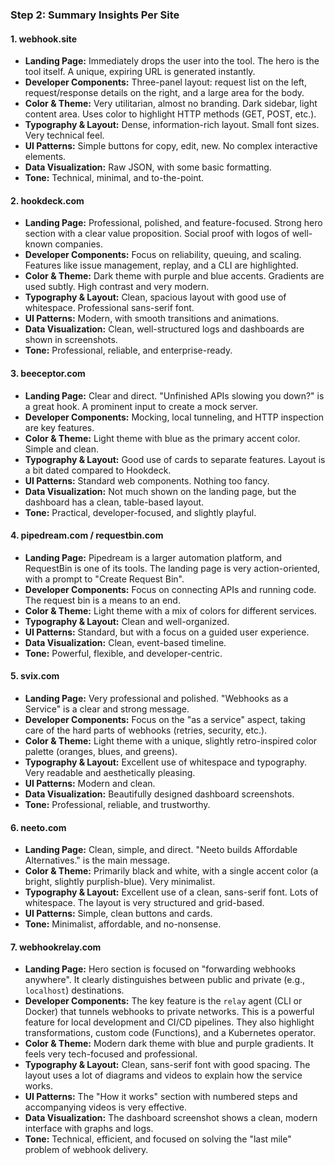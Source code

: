 ### Step 2: Summary Insights Per Site

#### 1. webhook.site
- **Landing Page:** Immediately drops the user into the tool. The hero is the tool itself. A unique, expiring URL is generated instantly.
- **Developer Components:** Three-panel layout: request list on the left, request/response details on the right, and a large area for the body.
- **Color & Theme:** Very utilitarian, almost no branding. Dark sidebar, light content area. Uses color to highlight HTTP methods (GET, POST, etc.).
- **Typography & Layout:** Dense, information-rich layout. Small font sizes. Very technical feel.
- **UI Patterns:** Simple buttons for copy, edit, new. No complex interactive elements.
- **Data Visualization:** Raw JSON, with some basic formatting.
- **Tone:** Technical, minimal, and to-the-point.

#### 2. hookdeck.com
- **Landing Page:** Professional, polished, and feature-focused. Strong hero section with a clear value proposition. Social proof with logos of well-known companies.
- **Developer Components:** Focus on reliability, queuing, and scaling. Features like issue management, replay, and a CLI are highlighted.
- **Color & Theme:** Dark theme with purple and blue accents. Gradients are used subtly. High contrast and very modern.
- **Typography & Layout:** Clean, spacious layout with good use of whitespace. Professional sans-serif font.
- **UI Patterns:** Modern, with smooth transitions and animations.
- **Data Visualization:** Clean, well-structured logs and dashboards are shown in screenshots.
- **Tone:** Professional, reliable, and enterprise-ready.

#### 3. beeceptor.com
- **Landing Page:** Clear and direct. "Unfinished APIs slowing you down?" is a great hook. A prominent input to create a mock server.
- **Developer Components:** Mocking, local tunneling, and HTTP inspection are key features.
- **Color & Theme:** Light theme with blue as the primary accent color. Simple and clean.
- **Typography & Layout:** Good use of cards to separate features. Layout is a bit dated compared to Hookdeck.
- **UI Patterns:** Standard web components. Nothing too fancy.
- **Data Visualization:** Not much shown on the landing page, but the dashboard has a clean, table-based layout.
- **Tone:** Practical, developer-focused, and slightly playful.

#### 4. pipedream.com / requestbin.com
- **Landing Page:** Pipedream is a larger automation platform, and RequestBin is one of its tools. The landing page is very action-oriented, with a prompt to "Create Request Bin".
- **Developer Components:** Focus on connecting APIs and running code. The request bin is a means to an end.
- **Color & Theme:** Light theme with a mix of colors for different services.
- **Typography & Layout:** Clean and well-organized.
- **UI Patterns:** Standard, but with a focus on a guided user experience.
- **Data Visualization:** Clean, event-based timeline.
- **Tone:** Powerful, flexible, and developer-centric.

#### 5. svix.com
- **Landing Page:** Very professional and polished. "Webhooks as a Service" is a clear and strong message.
- **Developer Components:** Focus on the "as a service" aspect, taking care of the hard parts of webhooks (retries, security, etc.).
- **Color & Theme:** Light theme with a unique, slightly retro-inspired color palette (oranges, blues, and greens).
- **Typography & Layout:** Excellent use of whitespace and typography. Very readable and aesthetically pleasing.
- **UI Patterns:** Modern and clean.
- **Data Visualization:** Beautifully designed dashboard screenshots.
- **Tone:** Professional, reliable, and trustworthy.

#### 6. neeto.com
- **Landing Page:** Clean, simple, and direct. "Neeto builds Affordable Alternatives." is the main message.
- **Color & Theme:** Primarily black and white, with a single accent color (a bright, slightly purplish-blue). Very minimalist.
- **Typography & Layout:** Excellent use of a clean, sans-serif font. Lots of whitespace. The layout is very structured and grid-based.
- **UI Patterns:** Simple, clean buttons and cards.
- **Tone:** Minimalist, affordable, and no-nonsense.

#### 7. webhookrelay.com
- **Landing Page:** Hero section is focused on "forwarding webhooks anywhere". It clearly distinguishes between public and private (e.g., `localhost`) destinations.
- **Developer Components:** The key feature is the `relay` agent (CLI or Docker) that tunnels webhooks to private networks. This is a powerful feature for local development and CI/CD pipelines. They also highlight transformations, custom code (Functions), and a Kubernetes operator.
- **Color & Theme:** Modern dark theme with blue and purple gradients. It feels very tech-focused and professional.
- **Typography & Layout:** Clean, sans-serif font with good spacing. The layout uses a lot of diagrams and videos to explain how the service works.
- **UI Patterns:** The "How it works" section with numbered steps and accompanying videos is very effective.
- **Data Visualization:** The dashboard screenshot shows a clean, modern interface with graphs and logs.
- **Tone:** Technical, efficient, and focused on solving the "last mile" problem of webhook delivery.
